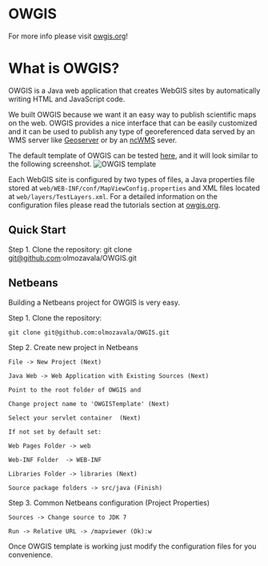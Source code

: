 OWGIS
=====

For more info please visit [owgis.org](http://owgis.org)!

# What is OWGIS?
OWGIS is a Java web application that creates 
WebGIS sites by automatically writing HTML and JavaScript code. 

We built OWGIS because we want it an easy way to 
publish scientific maps on the web. OWGIS provides a
nice interface that can be easily customized and it 
can be used to publish any type of georeferenced data served
by an WMS server like [Geoserver](http://geoserver.org)
or by an [ncWMS](http://www.resc.rdg.ac.uk/trac/ncWMS/) sever. 

The default template of OWGIS can be tested 
<a href="http://owgis.servehttp.com:8080/OWGISTemplate/mapviewer"> here</a>,
and it will look similar to the following screenshot.
<img src="http://owgis.org/images/galery/DemoConfig.png"  title="OWGIS template">

Each WebGIS site is configured by two types of files, a 
Java properties file stored at `web/WEB-INF/conf/MapViewConfig.properties`
and XML files located at `web/layers/TestLayers.xml`.
For a detailed information on the configuration files please
read the tutorials section at [owgis.org](http://owgis.org).

## Quick Start
Step 1. Clone the repository:
    git clone git@github.com:olmozavala/OWGIS.git

## Netbeans
Building a Netbeans project for OWGIS is very easy. 

Step 1. Clone the repository:

    git clone git@github.com:olmozavala/OWGIS.git

Step 2. Create new project in Netbeans

    File -> New Project (Next)

    Java Web -> Web Application with Existing Sources (Next)

    Point to the root folder of OWGIS and

    Change project name to 'OWGISTemplate' (Next)

    Select your servlet container  (Next)

    If not set by default set:

    Web Pages Folder -> web

    Web-INF Folder  -> WEB-INF

    Libraries Folder -> libraries (Next)

    Source package folders -> src/java (Finish)

Step 3. Common Netbeans configuration (Project Properties)

    Sources -> Change source to JDK 7

    Run -> Relative URL -> /mapviewer (Ok):w

Once OWGIS template is working just modify the configuration
files for you convenience.
